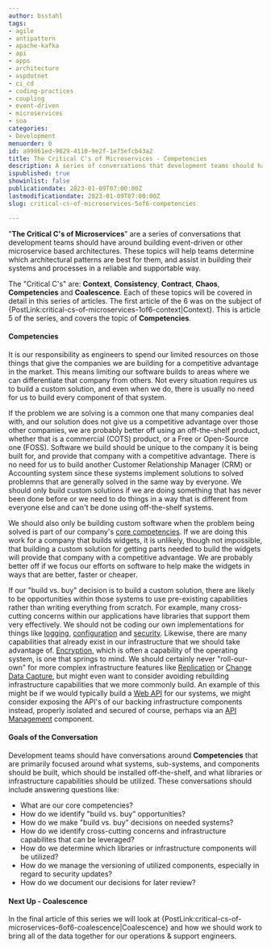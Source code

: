 ```yaml
---
author: bsstahl
tags:
- agile
- antipattern
- apache-kafka
- api
- apps
- architecture
- aspdotnet
- ci_cd
- coding-practices
- coupling
- event-driven
- microservices
- soa
categories:
- Development
menuorder: 0
id: a99861ed-9829-4110-9e2f-1e75efcb43a2
title: The Critical C's of Microservices - Competencies
description: A series of conversations that development teams should have around building event driven or microservice architectures
ispublished: true
showinlist: false
publicationdate: 2023-01-09T07:00:00Z
lastmodificationdate: 2023-01-09T07:00:00Z
slug: critical-cs-of-microservices-5of6-competencies

---
```

&quot;**The Critical C's of Microservices**&quot; are a series of conversations that development teams should have around building event-driven or other microservice based architectures. These topics will help teams determine which architectural patterns are best for them, and assist in building their systems and processes in a reliable and supportable way.

The &quot;Critical C's&quot; are: **Context**, **Consistency**, **Contract**, **Chaos**, **Competencies** and **Coalescence**. Each of these topics will be covered in detail in this series of articles. The first article of the 6 was on the subject of {PostLink:critical-cs-of-microservices-1of6-context|Context}. This is article 5 of the series, and covers the topic of **Competencies**.

#### Competencies

It is our responsibility as engineers to spend our limited resources on those things that give the companies we are building for a competitive advantage in the market. This means limiting our software builds to areas where we can differentiate that company from others. Not every situation requires us to build a custom solution, and even when we do, there is usually no need for us to build every component of that system.

If the problem we are solving is a common one that many companies deal with, and our solution does not give us a competitive advantage over those other companies, we are probably better off using an off-the-shelf product, whether that is a commercial (COTS) product, or a Free or Open-Source one (FOSS). Software we build should be unique to the company it is being built for, and provide that company with a competitive advantage. There is no need for us to build another Customer Relationship Manager (CRM) or Accounting system since these systems implement solutions to solved problemns that are generally solved in the same way by everyone. We should only build custom solutions if we are doing something that has never been done before or we need to do things in a way that is different from everyone else and can't be done using off-the-shelf systems.

We should also only be building custom software when the problem being solved is part of our company's [core competencies](https://en.wikipedia.org/wiki/Core_competency "A combination of multiple resources and skills that distinguish a firm in the marketplace and therefore are the foundation of companies' competitiveness"). If we are doing this work for a company that builds widgets, it is unlikely, though not impossible, that building a custom solution for getting parts needed to build the widgets will provide that company with a competitive advantage. We are probably better off if we focus our efforts on software to help make the widgets in ways that are better, faster or cheaper.

If our "build vs. buy" decision is to build a custom solution, there are likely to be opportunities within those systems to use pre-existing capabilities rather than writing everything from scratch. For example, many cross-cutting concerns within our applications have libraries that support them very effectively. We should not be coding our own implementations for things like [logging](https://en.wikipedia.org/wiki/Logging_(computing) "The act of keeping a log of events that occur in a computer system, such as problems, errors or just information on current operation"), [configuration](https://en.wikipedia.org/wiki/Computer_configuration "The arrangement of a system's functional units according to their nature, number and chief characteristics") and [security](https://en.wikipedia.org/wiki/Security "Protection from or resilience against, potential harm (or other unwanted coercive change) caused by others, by restraining the freedom of others to act"). Likewise, there are many capabilities that already exist in our infrastructure that we should take advantage of. [Encryption](https://en.wikipedia.org/wiki/Encryption "The process of encoding information"), which is often a capability of the operating system, is one that springs to mind. We should certainly never "roll-our-own" for more complex infrastructure features like [Replication](https://en.wikipedia.org/wiki/Replication_(computing) "Sharing information so as to ensure consistency between redundant resources, such as software or hardware components, to improve reliability, fault-tolerance, or accessibility.") or [Change Data Capture](https://en.wikipedia.org/wiki/Change_data_capture "CDC is a set of software design patterns used to determine and track the data that has changed so that action can be taken using the changed data."), but might even want to consider avoiding rebuilding infrastructure capabilities that we more commonly build. An example of this might be if we would typically build a [Web API](https://en.wikipedia.org/wiki/Web_API "An Application Programming Interface exposed over HTTP(S)") for our systems, we might consider exposing the API's of our backing infrastructure components instead, properly isolated and secured of course, perhaps via an [API Management](https://en.wikipedia.org/wiki/API_management "The process of creating and publishing web application programming interfaces (APIs), enforcing their usage policies, controlling access, nurturing the subscriber community, collecting and analyzing usage statistics, and reporting on performance") component.

#### Goals of the Conversation

Development teams should have conversations around **Competencies** that are primarily focused around what systems, sub-systems, and components should be built, which should be installed off-the-shelf, and what libraries or infrastructure capabilities should be utilized. These conversations should include answering questions like:

* What are our core competencies?
* How do we identify "build vs. buy" opportunities?
* How do we make "build vs. buy" decisions on needed systems?
* How do we identify cross-cutting concerns and infrastructure capabilites that can be leveraged?
* How do we determine which libraries or infrastructure components will be utilized?
* How do we manage the versioning of utilized components, especially in regard to security updates?
* How do we document our decisions for later review?

#### Next Up - Coalescence

In the final article of this series we will look at {PostLink:critical-cs-of-microservices-6of6-coalescence|Coalescence} and how we should work to bring all of the data together for our operations & support engineers.
